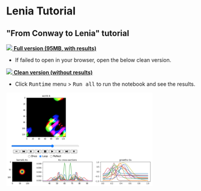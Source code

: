 # Lenia Tutorial

## "From Conway to Lenia" tutorial 

[<img height="50px" src="https://colab.research.google.com/img/colab_favicon_256px.png"> <b>Full version (95MB, with results)</b>](https://colab.research.google.com/github/OpenLenia/Lenia-Tutorial/blob/main/Tutorial_From_Conway_to_Lenia.ipynb)

- If failed to open in your browser, open the below clean version.

[<img height="50px" src="https://colab.research.google.com/img/colab_favicon_256px.png"> <b>Clean version (without results)</b>](https://colab.research.google.com/github/OpenLenia/Lenia-Tutorial/blob/main/Tutorial_From_Conway_to_Lenia_(w_o_results).ipynb)

- Click <kbd>Runtime</kbd> menu > <kbd>Run all</kbd> to run the notebook and see the results.

<kbd><img height="250px" src="https://raw.githubusercontent.com/OpenLenia/Lenia-Tutorial/main/Lenia-Tutorial-01.png"></kbd>
